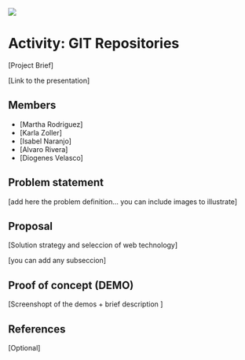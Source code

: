![](https://i.ibb.co/DVBH6vG/corona-4938929-1920-1.jpg)

# Activity: GIT Repositories


[Project Brief]

[Link to the presentation]

## Members

 - [Martha Rodriguez]
 - [Karla Zoller]
 - [Isabel Naranjo]
 - [Alvaro Rivera]
 - [Diogenes Velasco]


## Problem statement

[add here the problem definition... you can include images to illustrate]


## Proposal

[Solution strategy and seleccion of web technology]

[you can add any subseccion]


## Proof of concept (DEMO)

[Screenshopt of the demos + brief description ]


## References

[Optional]
